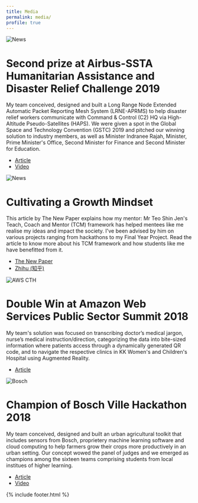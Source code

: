 ```yaml
---
title: Media
permalink: media/
profile: true
---
```


<div class="media-item">
	<div class="img">
		<img src="{{ site.baseurl }}/assets/images/gstc.jpeg" alt="News" />
	</div>
	<div class="info">
		<h1>Second prize at Airbus-SSTA Humanitarian Assistance and Disaster Relief Challenge 2019</h1>
		<p class="desc">
			My team conceived, designed and built a Long Range Node Extended Automatic Packet Reporting Mesh System (LRNE-APRMS) to help disaster relief workers communicate with Command & Control (C2) HQ via High-Altitude Pseudo-Satellites (HAPS). We were given a spot in the Global Space and Technology Convention (GSTC) 2019 and pitched our winning solution to industry members, as well as Minister Indranee Rajah, Minister, Prime Minister's Office, Second Minister for Finance and Second Minister for Education.
		</p>
		<ul>
			<li class="link_button"><a href="https://www.sp.edu.sg/engineering-cluster/eee/courses/full-time-diplomas/computer-engineering/achievements/dcpe-students-won-2nd-prize-in-airbus-ssta-humanitarian-assistance-and-disaster-relief-(hadr)-challenge-for-ay18-19" target="blank">Article</a></li>
			<li class="link_button"><a href="https://youtu.be/wyqBIW8VLVs" target="blank">Video</a></li>
		</ul>
	</div>
</div>

<div class="media-item">
	<div class="img">
		<img src="{{ site.baseurl }}/assets/images/shin.jpg" alt="News" />
	</div>
	<div class="info">
		<h1>Cultivating a Growth Mindset</h1>
		<p class="desc">
			This article by The New Paper explains how my mentor: Mr Teo Shin Jen's Teach, Coach and Mentor (TCM) framework has helped mentees like me realise my ideas and impact the society. I've been advised by him on various projects ranging from hackathons to my Final Year Project. Read the article to know more about his TCM framework and how students like me have benefitted from it. 
		</p>
		<ul>
			<li class="link_button"><a href="https://www.tnp.sg/news/singapore/cultivating-growth-mindset" target="blank">The New Paper</a></li>
			<li class="link_button"><a href="https://zhuanlan.zhihu.com/p/42794926" target="blank">Zhihu (知乎)</a></li>
		</ul>
	</div>
</div>

<div class="media-item">
	<div class="img">
		<img src="{{ site.baseurl }}/assets/images/awscth.jpeg" alt="AWS CTH" />
	</div>
	<div class="info">
		<h1>Double Win at Amazon Web Services Public Sector Summit 2018</h1>
		<p class="desc">
			My team's solution was focused on transcribing doctor’s medical jargon, nurse’s medical instruction/direction, categorizing the data into bite-sized information where patients access through a dynamically generated QR code, and to navigate the respective clinics in KK Women's and Children's Hospital using Augmented Reality.
		</p>
		<ul>
			<li class="link_button"><a href="https://www.sp.edu.sg/engineering-cluster/eee/courses/full-time-diplomas/computer-engineering/achievements/double-win-at-aws-public-sector-summit" target="blank">Article</a></li>
		</ul>
	</div>
</div>

<div class="media-item">
	<div class="img">
		<img src="{{ site.baseurl }}/assets/images/boschville.jpeg" alt="Bosch" />
	</div>
	<div class="info">
		<h1>Champion of Bosch Ville Hackathon 2018</h1>
		<p class="desc">
			My team conceived, designed and built an urban agricultural toolkit that includes sensors from Bosch, proprietery machine learning software and cloud computing to help farmers grow their crops more productively in an urban setting. Our concept wowed the panel of judges and we emerged as champions among the sixteen teams comprising students from local institues of higher learning.
		</p>
		<ul>
			<li class="link_button"><a href="https://www.bosch.com.sg/news-and-stories/bosch-ville-2018/" target="blank">Article</a></li>
			<li class="link_button"><a href="https://youtu.be/5IPqndBVCuw">Video</a></li>
		</ul>
	</div>
</div>

{% include footer.html %}